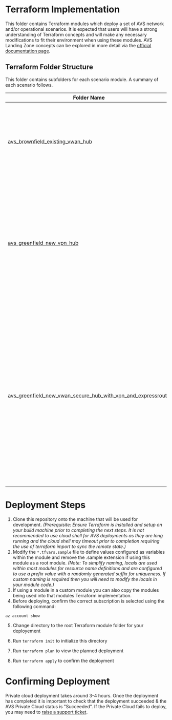 # Terraform Implementation

This folder contains Terraform modules which deploy a set of AVS network and/or operational scenarios. It is expected that users will have a strong understanding of Terraform concepts and will make any necessary modifications to fit their environment when using these modules. AVS Landing Zone concepts can be explored in more detail via the [official documentation page](https://docs.microsoft.com/en-us/azure/cloud-adoption-framework/scenarios/azure-vmware/ready). 

## Terraform Folder Structure

This folder contains subfolders for each scenario module.  A summary of each scenario follows.

| Folder Name         | Description                                                  |
| ------------------- | ------------------------------------------------------------ |
| [avs_brownfield_existing_vwan_hub](./avs_brownfield_existing_vwan_hub/)  | This scenario deploys an AVS private cloud and connects it to your existing VWAN hub. It also includes sample operational dashboards and alerts. |
| [avs_greenfield_new_vpn_hub](./avs_greenfield_new_vpn_hub/)  | This scenario deploys a hub Vnet with VPN and ExpressRoute virtual network gateways, and then deploys an AVS private cloud and connects it to the new hub. It also includes sample operational dashboards and alerts. |
| [avs_greenfield_new_vwan_secure_hub_with_vpn_and_expressroute](./avs_greenfield_new_vwan_secure_hub_with_vpn_and_expressroute/)     | This scenario creates a new VWAN secure hub with vpn and expressroute gateways. It includes an Azure Firewall with accompanying log analytics workspace, and implements some test firewall rules to allow connectivity to the internet. It includes a spoke Vnet containing a Jumpserver and Azure Bastion for testing connectivity. |



# Deployment Steps

1. Clone this repository onto the machine that will be used for development. *(Prerequisite: Ensure Terraform is installed and setup on your build machine prior to completing the next steps.  It is not recommended to use cloud shell for AVS deployments as they are long running and the cloud shell may timeout prior to completion requiring the use of terraform import to sync the remote state.)* 
2. Modify the `*.tfvars.sample` file to define values configured as variables within the module and remove the .sample extension if using this module as a root module. *(Note: To simplify naming, locals are used within most modules for resource name definitions and are configured to use a prefix value with a randomly generated suffix for uniqueness.  If custom naming is required then you will need to modify the locals in your module code.)*
3. If using a module in a custom module you can also copy the modules being used into that modules Terraform implementation.
4. Before deploying, confirm the correct subscription is selected using the following command:

```
az account show
```

5. Change directory to the root Terraform module folder for your deployement


1. Run `terraform init` to initialize this directory
2. Run `terraform plan` to view the planned deployment
3. Run `terraform apply` to confirm the deployment

# Confirming Deployment

Private cloud deployment takes around 3-4 hours. Once the deployment has completed it is important to check that the deployment succeeded & the AVS Private Cloud status is "Succeeded". If the Private Cloud fails to deploy, you may need to [raise a support ticket](https://docs.microsoft.com/en-us/azure/azure-vmware/fix-deployment-failures).